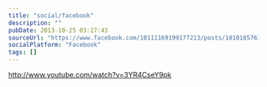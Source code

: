 ```yaml
---
title: "social/facebook"
description: ""
pubDate: 2013-10-25 03:27:43
sourceUrl: "https://www.facebook.com/10111169199177213/posts/10101857616772993"
socialPlatform: "Facebook"
tags: []
---
```


http://www.youtube.com/watch?v=3YR4CseY9pk
